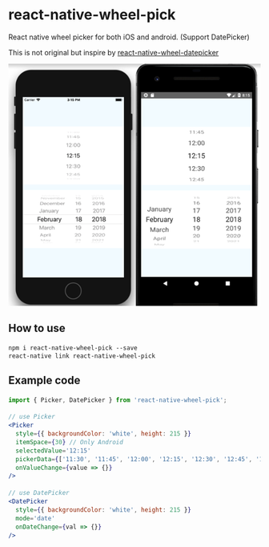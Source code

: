 # react-native-wheel-pick

React native wheel picker for both iOS and android. (Support DatePicker)

This is not original but inspire by  [react-native-wheel-datepicker](https://github.com/pinguinjkeke/react-native-wheel-datepicker)

![](screen1.png)

## How to use

```
npm i react-native-wheel-pick --save
react-native link react-native-wheel-pick
```
## Example code

```jsx
import { Picker, DatePicker } from 'react-native-wheel-pick';

// use Picker
<Picker
  style={{ backgroundColor: 'white', height: 215 }}
  itemSpace={30} // Only Android
  selectedValue='12:15'
  pickerData={['11:30', '11:45', '12:00', '12:15', '12:30', '12:45', '13:00']}
  onValueChange={value => {}}
/>

// use DatePicker
<DatePicker
  style={{ backgroundColor: 'white', height: 215 }}
  mode='date'
  onDateChange={val => {}}
/>

```
